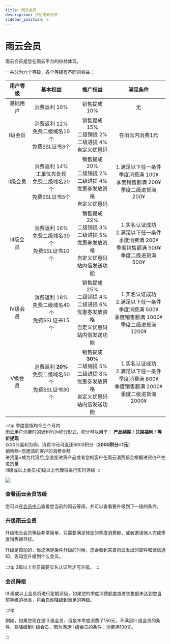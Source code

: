 ```yaml
---
title: 雨云会员
description: 介绍雨云会员
sidebar_position: 6
---
```

# 雨云会员

雨云会员是您在雨云平台的权益体现。

一共分为六个等级，各个等级有不同的权益：

| 用户等级 |                        基本权益                         |                                    推广权益                                     |                                     满足条件                                     |
|:----:|:---------------------------------------------------:|:---------------------------------------------------------------------------:|:----------------------------------------------------------------------------:|
| 基础用户 |                      消费返利 10%                       |                                  销售提成 10%                                   |                                      无                                       |
| Ⅰ级会员 |       消费返利 12% <br/> 免费二级域名10个<br/> 免费SSL证书3个       |               销售提成 15%<br/> 二级销提 2%<br/> 二级进提 4% <br/>自定义优惠码                |                                   在雨云内消费1元                                   |
| Ⅱ级会员 | 消费返利 14% <br/> 工单优先处理<br/> 免费二级域名20个<br/> 免费SSL证书5个 |         销售提成 20%<br/> 二级销提 2%<br/> 二级进提 4%<br/> 优惠券发放资格<br/>自定义优惠码          |         1.满足以下任一条件<br/>季度消费满 100¥ <br/>季度销售额满 200¥ <br/>季度二级进货满 200¥         |
| Ⅲ级会员 |      消费返利 16% <br/> 免费二级域名30个<br/> 免费SSL证书10个       |   销售提成 22%<br/> 二级销提 3%<br/> 二级进提 5%<br/> 优惠券发放资格<br/>自定义优惠码<br/> 站内信发送功能   |  1.实名认证成功 <br/>2.满足以下任一条件<br/>季度消费满 200¥ <br/>季度销售额满 500¥ <br/>季度二级进货满 500¥  |
| Ⅳ级会员 |      消费返利 18% <br/> 免费二级域名40个<br/> 免费SSL证书15个       |   销售提成 25%<br/> 二级销提 4%<br/> 二级进提 6%<br/> 优惠券发放资格<br/>自定义优惠码<br/> 站内信发送功能   | 1.实名认证成功 <br/>2.满足以下任一条件<br/>季度消费满 500¥ <br/>季度销售额满 1000¥ <br/>季度二级进货满 1200¥ |
| Ⅴ级会员 |    消费返利 **20%** <br/> 免费二级域名50个<br/> 免费SSL证书30个     | 销售提成 **30%**<br/> 二级销提 5%<br/> 二级进提 8%<br/> 优惠券发放资格<br/>自定义优惠码<br/> 站内信发送功能 | 1.实名认证成功 <br/>2.满足以下任一条件<br/>季度消费满 800¥ <br/>季度销售额满 2000¥ <br/>季度二级进货满 2000¥ |

:::tip
季度是指均今三个月内<br/>
雨云用户消费时的返利均为积分形式，积分可以用于： **产品续期** / **兑换福利** / **等价提现**<br/>
以30%返利为例，消费10元可返还6000积分（**2000积分=1元**）<br/>
销售额=您邀请的客户的消费金额<br/>
进货量=成为代理后,您直接进货产品或者您的客户在雨云消费都会根据进货价产生进货量<br/>
Ⅲ级或以上会员/初级以上代理将进行实时评级
:::


![](https://cn-sy1.rains3.com/rainyun-assets/Pic/2023/12/img_1701757063_39e510ffa06626a94de43c5631ecc3be)


### 查看雨云会员等级

您可以在[会员中心]查看您当前的雨云等级，并可以查看要升级到下一级的条件。

### 升级雨云会员

升级雨云会员等级非常简单，只需要满足特定的季度消费额，或者邀请他人完成季度销售额目标。

升级是自动的，当您满足条件升级的时候，您会收到来自雨云发出的邮件和微信通知，告知您升级到什么会员。

:::tip
3级以上会员需要实名认证后才可升级。
:::

### 会员降级

Ⅲ 级或以上会员将进行定期评级，如果您的季度消费额度或者销售额未达到您当前等级的标准，将会自动降级到满足的等级。

:::tip

例如，如果您现在是III 级会员，但是本季度消费了150元，不满足III 级会员的条件，将降级到II 级会员，因为满足II 级会员的条件：消费满100元。

:::

[会员中心]: https://app.rainyun.com/vip
